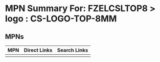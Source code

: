 



# MPN Summary For: FZELCSLTOP8 > logo : CS-LOGO-TOP-8MM

## MPNs
  

|MPN|Direct Links|Search Links|
| :--- | :--- | :--- |
||||
